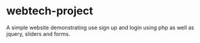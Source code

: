# webtech-project

A simple website demonstrating use sign up and login using php as well as jquery, sliders and forms.
